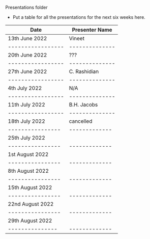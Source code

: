 Presentations folder
* Put a table for all the presentations for the next six weeks here.

Date               | Presenter Name | 
-----------------  | -------------- |  
13th June 2022     | Vineet         | 
-----------------  | -------------- |  
20th June 2022     | ???            | 
-----------------  | -------------- |  
27th June 2022     | C. Rashidian   | 
-----------------  | -------------- |  
4th July  2022     | N/A            | 
-----------------  | -------------- |  
11th July  2022    | B.H. Jacobs    | 
-----------------  | -------------- |  
18th July 2022     | cancelled      |
----------------   | -------------  |
25th July 2022     |                |
----------------   | -------------  |
1st August 2022    |                |
----------------   | -------------  |
8th August 2022    |                |
----------------   | -------------  |
15th August 2022   |                |
----------------   | -------------  |
22nd August  2022  |                |
----------------   | -------------  | 
29th August  2022  |                |
---------------    | -------------  | 
